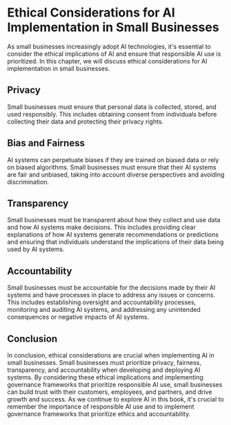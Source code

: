 Ethical Considerations for AI Implementation in Small Businesses
========================================================================================================================

As small businesses increasingly adopt AI technologies, it's essential to consider the ethical implications of AI and ensure that responsible AI use is prioritized. In this chapter, we will discuss ethical considerations for AI implementation in small businesses.

Privacy
-------

Small businesses must ensure that personal data is collected, stored, and used responsibly. This includes obtaining consent from individuals before collecting their data and protecting their privacy rights.

Bias and Fairness
-----------------

AI systems can perpetuate biases if they are trained on biased data or rely on biased algorithms. Small businesses must ensure that their AI systems are fair and unbiased, taking into account diverse perspectives and avoiding discrimination.

Transparency
------------

Small businesses must be transparent about how they collect and use data and how AI systems make decisions. This includes providing clear explanations of how AI systems generate recommendations or predictions and ensuring that individuals understand the implications of their data being used by AI systems.

Accountability
--------------

Small businesses must be accountable for the decisions made by their AI systems and have processes in place to address any issues or concerns. This includes establishing oversight and accountability processes, monitoring and auditing AI systems, and addressing any unintended consequences or negative impacts of AI systems.

Conclusion
----------

In conclusion, ethical considerations are crucial when implementing AI in small businesses. Small businesses must prioritize privacy, fairness, transparency, and accountability when developing and deploying AI systems. By considering these ethical implications and implementing governance frameworks that prioritize responsible AI use, small businesses can build trust with their customers, employees, and partners, and drive growth and success. As we continue to explore AI in this book, it's crucial to remember the importance of responsible AI use and to implement governance frameworks that prioritize ethics and accountability.
